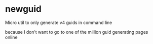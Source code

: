 # newguid
Micro util to only generate v4 guids in command line

because I don't want to go to one of the million guid generating pages online
